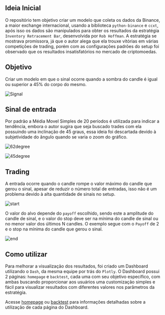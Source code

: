 ## Ideia Inicial

O repositório tem objetivo criar um modelo que coleta os dados da Binance, a maior exchange internacional, usando a biblioteca `python-binance` e `ccxt`, após isso os dados são manipulados para obter os resultados da estratégia `Inventory Retracement Bar`, desenvolvida por `Rob Hoffman`. A estratégia se mostrava promissora, já que o autor alega que ela trouxe vitórias em várias competições de trading, porém com as configurações padrões do setup foi observado que os resultados insatisfatórios no mercado de criptomoedas.

## Objetivo

Criar um modelo em que o sinal ocorre quando a sombra do candle é igual ou superior a 45% do corpo do mesmo. 

![Signal](https://github.com/m-marqx/Hoffman-IRB/assets/124513922/3e1f7810-19f6-45b3-ba9f-b7a940463c77)

## Sinal de entrada

Por padrão a Média Movel Simples de 20 períodos é utilizada para indicar a tendência, embora o autor sugira que seja buscado trades com ela possuindo uma inclinação de 45 graus, essa ideia foi descartada devido à subjetividade do ângulo quando se varia o zoom do gráfico. 

![62degree](https://github.com/m-marqx/Hoffman-IRB/assets/124513922/595ce7f2-3440-49b8-933e-78ad29c953f7) 

![45degree](https://github.com/m-marqx/Hoffman-IRB/assets/124513922/946d999d-75a1-4038-8561-5c05145dc7f6)

## Trading

A entrada ocorre quando o candle rompe o valor máximo do candle que gerou o sinal, apesar de reduzir o número total de entradas, isso não é um problema devido à alta quantidade de sinais no setup. 

![start](https://github.com/m-marqx/Hoffman-IRB/assets/124513922/9b93b458-6a31-4a55-a7e0-f12945c5cd33)

O valor do alvo depende do `payoff` escolhido, sendo este a amplitude do candle de sinal, e o valor do stop deve ser na mínima do candle de sinal ou no menor valor dos últimos N candles. O exemplo segue com o `Payoff` de 2 e o stop na mínima do candle que gerou o sinal. 

![end](https://github.com/m-marqx/Hoffman-IRB/assets/124513922/071a7775-6e59-4ae8-b9a1-b110559da699)

## Como utilizar
 
Para melhorar a visualização dos resultados, foi criado um Dashboard utilizando o `Dash`, da mesma equipe por trás do `Plotly`. O Dashboard possui 2 páginas: `homepage` e `backtest`, cada uma com seu objetivo específico, com ambas buscando proporcionar aos usuários uma customização simples e fácil para visualizar resultados com diferentes valores nos parâmetros da estratégia.

Acesse [homepage](https://github.com/m-marqx/Hoffman-IRB/blob/master/view/dashboard/pages/home/readme%20-%20BR.md) ou [backtest](https://github.com/m-marqx/Hoffman-IRB/blob/master/view/dashboard/pages/backtest/readme%20-%20BR.md) para informações detalhadas sobre a utilização de cada página do Dashboard.
